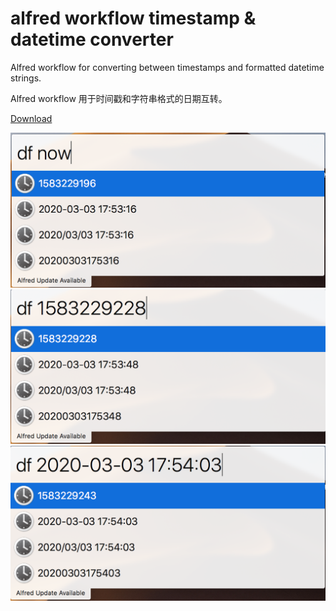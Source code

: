 alfred workflow timestamp & datetime converter
================================

Alfred workflow for converting between timestamps and formatted datetime strings.

Alfred workflow 用于时间戳和字符串格式的日期互转。

[Download](https://raw.githubusercontent.com/szoyj/alfred_epoch_converter/master/workflow/Epoch%20Converter.alfredworkflow)

![Screenshot](https://raw.githubusercontent.com/szoyj/alfred_epoch_converter/master/workflow/screenshot_1.png)
![Screenshot](https://raw.githubusercontent.com/szoyj/alfred_epoch_converter/master/workflow/screenshot_2.png)
![Screenshot](https://raw.githubusercontent.com/szoyj/alfred_epoch_converter/master/workflow/screenshot_3.png)
